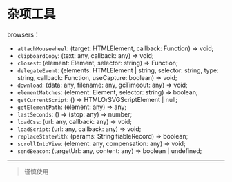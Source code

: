 # 杂项工具

browsers：

- `attachMousewheel`: (target: HTMLElement, callback: Function) => void;
- `clipboardCopy`: (text: any, callback: any) => void;
- `closest`: (element: Element, selector: string) => Function;
- `delegateEvent`: (elements: HTMLElement | string, selector: string, type: string, callback: Function, useCapture: boolean) => void;
- `download`: (data: any, filename: any, gcTimeout: any) => void;
- `elementMatches`: (element: Element, selector: string) => boolean;
- `getCurrentScript`: () => HTMLOrSVGScriptElement | null;
- `getElementPath`: (element: any) => any;
- `lastSeconds`: () => (stop: any) => number;
- `loadCss`: (url: any, callback: any) => void;
- `loadScript`: (url: any, callback: any) => void;
- `replaceStateWith`: (params: StringifiableRecord) => boolean;
- `scrollIntoView`: (element: any, compensation: any) => void;
- `sendBeacon`: (targetUrl: any, content: any) => boolean | undefined;

---

> 谨慎使用
